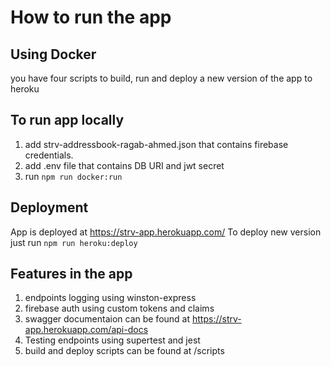 # How to run the app

## Using Docker

you have four scripts to build, run and deploy a new version of the app to heroku

## To run app locally

1. add strv-addressbook-ragab-ahmed.json that contains firebase credentials.
2. add .env file that contains DB URI and jwt secret
3. run `npm run docker:run`

## Deployment
App is deployed at https://strv-app.herokuapp.com/
To deploy new version just run `npm run heroku:deploy`
## Features in the app
1. endpoints logging using winston-express
2. firebase auth using custom tokens and claims
3. swagger documentaion can be found at https://strv-app.herokuapp.com/api-docs
4. Testing endpoints using supertest and jest
5. build and deploy scripts can be found at /scripts

